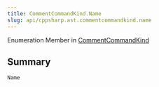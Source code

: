 ```yaml
---
title: CommentCommandKind.Name
slug: api/cppsharp.ast.commentcommandkind.name
---
```

Enumeration Member in [CommentCommandKind](/api/cppsharp/ast/commentcommandkind)

## Summary



```csharp
Name
```

